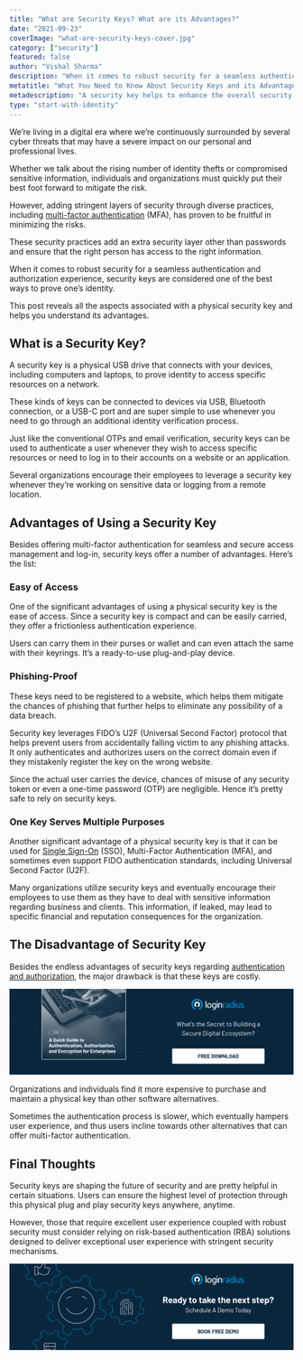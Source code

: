 ```yaml
---
title: "What are Security Keys? What are its Advantages?"
date: "2021-09-23"
coverImage: "what-are-security-keys-cover.jpg"
category: ["security"]
featured: false 
author: "Vishal Sharma" 
description: "When it comes to robust security for a seamless authentication and authorization experience, security keys are considered one of the best ways to prove one’s identity. These security practices add an extra security layer other than passwords and ensure that the right person has access to the right information."
metatitle: "What You Need to Know About Security Keys and its Advantages"
metadescription: "A security key helps to enhance the overall security mechanism by adding another layer of authentication. This post reveals all the aspects of using security keys."
type: "start-with-identity"
---
```



We’re living in a digital era where we’re continuously surrounded by several cyber threats that may have a severe impact on our personal and professional lives.  

Whether we talk about the rising number of identity thefts or compromised sensitive information, individuals and organizations must quickly put their best foot forward to mitigate the risk. 

However, adding stringent layers of security through diverse practices, including [multi-factor authentication](https://www.loginradius.com/blog/async/why-mfa-important/) (MFA), has proven to be fruitful in minimizing the risks. 

These security practices add an extra security layer other than passwords and ensure that the right person has access to the right information. 

When it comes to robust security for a seamless authentication and authorization experience, security keys are considered one of the best ways to prove one’s identity. 

This post reveals all the aspects associated with a physical security key and helps you understand its advantages. 


## What is a Security Key? 

A security key is a physical USB drive that connects with your devices, including computers and laptops, to prove identity to access specific resources on a network. 

These kinds of keys can be connected to devices via USB, Bluetooth connection, or a USB-C port and are super simple to use whenever you need to go through an additional identity verification process. 

Just like the conventional OTPs and email verification, security keys can be used to authenticate a user whenever they wish to access specific resources or need to log in to their accounts on a website or an application. 

Several organizations encourage their employees to leverage a security key whenever they’re working on sensitive data or logging from a remote location. 


## Advantages of Using a Security Key

Besides offering multi-factor authentication for seamless and secure access management and log-in, security keys offer a number of advantages. Here’s the list: 


### Easy of Access

One of the significant advantages of using a physical security key is the ease of access. Since a security key is compact and can be easily carried, they offer a frictionless authentication experience. 

Users can carry them in their purses or wallet and can even attach the same with their keyrings. It’s a ready-to-use plug-and-play device. 


### Phishing-Proof

These keys need to be registered to a website, which helps them mitigate the chances of phishing that further helps to eliminate any possibility of a data breach. 

Security key leverages FIDO’s U2F (Universal Second Factor) protocol that helps prevent users from accidentally falling victim to any phishing attacks. It only authenticates and authorizes users on the correct domain even if they mistakenly register the key on the wrong website. 

Since the actual user carries the device, chances of misuse of any security token or even a one-time password (OTP) are negligible. Hence it’s pretty safe to rely on security keys. 


### One Key Serves Multiple Purposes

Another significant advantage of a physical security key is that it can be used for [Single Sign-On](https://www.loginradius.com/blog/start-with-identity/what-is-single-sign-on/) (SSO), Multi-Factor Authentication (MFA), and sometimes even support FIDO authentication standards, including Universal Second Factor (U2F). 

Many organizations utilize security keys and eventually encourage their employees to use them as they have to deal with sensitive information regarding business and clients. This information, if leaked, may lead to specific financial and reputation consequences for the organization. 


## The Disadvantage of Security Key

Besides the endless advantages of security keys regarding [authentication and authorization](https://www.loginradius.com/blog/start-with-identity/authentication-vs-authorization-infographic/), the major drawback is that these keys are costly. 

[![GD-auth-encryp](GD-auth-encryp.png)](https://www.loginradius.com/resource/a-quick-guide-to-authentication-authorization-and-encryption/)

Organizations and individuals find it more expensive to purchase and maintain a physical key than other software alternatives. 

Sometimes the authentication process is slower, which eventually hampers user experience, and thus users incline towards other alternatives that can offer multi-factor authentication.


## Final Thoughts 

Security keys are shaping the future of security and are pretty helpful in certain situations. Users can ensure the highest level of protection through this physical plug and play security keys anywhere, anytime. 

However, those that require excellent user experience coupled with robust security must consider relying on risk-based authentication (RBA) solutions designed to deliver exceptional user experience with stringent security mechanisms. 



[![book-a-demo-loginradius](../assets/book-a-demo-loginradius.png)](https://www.loginradius.com/book-a-demo/)
